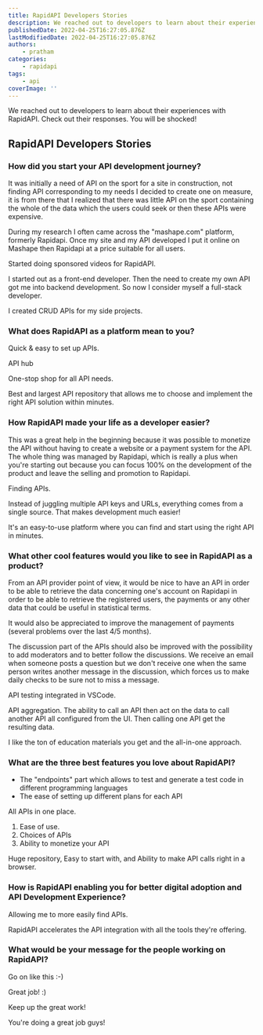 ```yaml
---
title: RapidAPI Developers Stories
description: We reached out to developers to learn about their experiences with RapidAPI.
publishedDate: 2022-04-25T16:27:05.876Z
lastModifiedDate: 2022-04-25T16:27:05.876Z
authors:
    - pratham
categories:
    - rapidapi
tags:
    - api
coverImage: ''
---
```


<Lead>

We reached out to developers to learn about their experiences with RapidAPI. Check out their responses. You will be shocked! 

</Lead>

## RapidAPI Developers Stories

<Tweet>

### How did you start your API development journey?

</Tweet>

<Jeremy>

It was initially a need of API on the sport for a site in construction, not finding API corresponding to my needs I decided to create one on measure, it is from there that I realized that there was little API on the sport containing the whole of the data which the users could seek or then these APIs were expensive.

During my research I often came across the "mashape.com" platform, formerly Rapidapi. Once my site and my API developed I put it online on Mashape then Rapidapi at a price suitable for all users.

</Jeremy>

<JavaScriptMastery>

Started doing sponsored videos for RapidAPI.

</JavaScriptMastery>

<CodeStackr>

I started out as a front-end developer. Then the need to create my own API got me into backend development. So now I consider myself a full-stack developer.

</CodeStackr>

<Csaba>

I created CRUD APIs for my side projects.

</Csaba>

<Tweet>

### What does RapidAPI as a platform mean to you?

</Tweet>

<Jeremy>

Quick & easy to set up APIs.

</Jeremy>

<JavaScriptMastery>

API hub

</JavaScriptMastery>

<CodeStackr>

One-stop shop for all API needs.

</CodeStackr>

<Csaba>

Best and largest API repository that allows me to choose and implement the right API solution within minutes.

</Csaba>

<Tweet>

### How RapidAPI made your life as a developer easier?

</Tweet>

<Jeremy>

This was a great help in the beginning because it was possible to monetize the API without having to create a website or a payment system for the API. The whole thing was managed by Rapidapi, which is really a plus when you're starting out because you can focus 100% on the development of the product and leave the selling and promotion to Rapidapi.

</Jeremy>

<JavaScriptMastery>

Finding APIs.

</JavaScriptMastery>

<CodeStackr>

Instead of juggling multiple API keys and URLs, everything comes from a single source. That makes development much easier!

</CodeStackr>

It's an easy-to-use platform where you can find and start using the right API in minutes.

<Tweet>

### What other cool features would you like to see in RapidAPI as a product?

</Tweet>

<Jeremy>

From an API provider point of view, it would be nice to have an API in order to be able to retrieve the data concerning one's account on Rapidapi in order to be able to retrieve the registered users, the payments or any other data that could be useful in statistical terms.

It would also be appreciated to improve the management of payments (several problems over the last 4/5 months).

The discussion part of the APIs should also be improved with the possibility to add moderators and to better follow the discussions. We receive an email when someone posts a question but we don't receive one when the same person writes another message in the discussion, which forces us to make daily checks to be sure not to miss a message.

</Jeremy>

<JavaScriptMastery>

API testing integrated in VSCode.

</JavaScriptMastery>

<CodeStackr>

API aggregation. The ability to call an API then act on the data to call another API all configured from the UI. Then calling one API get the resulting data.

</CodeStackr>

I like the ton of education materials you get and the all-in-one approach.

<Tweet>

### What are the three best features you love about RapidAPI?

</Tweet>

<Jeremy>

- The "endpoints" part which allows to test and generate a test code in different programming languages
- The ease of setting up different plans for each API

</Jeremy>

<JavaScriptMastery>

All APIs in one place.

</JavaScriptMastery>

<CodeStackr>

1. Ease of use.
2. Choices of APIs
3. Ability to monetize your API

</CodeStackr>

<Csaba>

Huge repository, Easy to start with, and Ability to make API calls right in a browser.

</Csaba>

<Tweet>

### How is RapidAPI enabling you for better digital adoption and API Development Experience?

</Tweet>

<JavaScriptMastery>

Allowing me to more easily find APIs.

</JavaScriptMastery>

<Csaba>

RapidAPI accelerates the API integration with all the tools they're offering.

</Csaba>

<Tweet>

### What would be your message for the people working on RapidAPI?

</Tweet>

<Jeremy>

Go on like this :-)

</Jeremy>

<JavaScriptMastery>

Great job! :)

</JavaScriptMastery>

<CodeStackr>

Keep up the great work!

</CodeStackr>

<Csaba>

You're doing a great job guys!

</Csaba>
